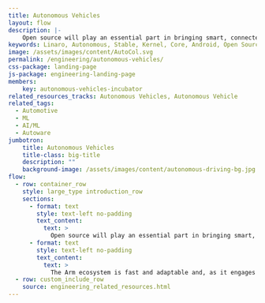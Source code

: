```yaml
---
title: Autonomous Vehicles
layout: flow
description: |-
    Open source will play an essential part in bringing smart, connected, always up to date and secure software to vehicles and transportation systems.
keywords: Linaro, Autonomous, Stable, Kernel, Core, Android, Open Source, OS, Autonomous Vehicles, Autoware
image: /assets/images/content/AutoCol.svg
permalink: /engineering/autonomous-vehicles/
css-package: landing-page
js-package: engineering-landing-page
members:
    key: autonomous-vehicles-incubator
related_resources_tracks: Autonomous Vehicles, Autonomous Vehicle
related_tags:
  - Automotive
  - ML
  - AI/ML
  - Autoware
jumbotron:
    title: Autonomous Vehicles
    title-class: big-title
    description: ""
    background-image: /assets/images/content/autonomous-driving-bg.jpg
flow:
  - row: container_row
    style: large_type introduction_row
    sections:
      - format: text
        style: text-left no-padding
        text_content:
          text: >
            Open source will play an essential part in bringing smart, connected, always up to date and secure software to vehicles and transportation systems.Whilst a lot of this software exists, bringing it together into a system comprising entertainment and safety critical subsystems is a big task, essentially a retooling of software in automotive.
      - format: text
        style: text-left no-padding
        text_content:
          text: >
            The Arm ecosystem is fast and adaptable and, as it engages with the future automotive industry, it will bring complex and innovative hardware and software together. Linaro’s aim is to provide a collaborative space that will allow the automotive industry, from equipment suppliers to automotive manufacturers to work on common problems.
  - row: custom_include_row
    source: engineering_related_resources.html
---
```

